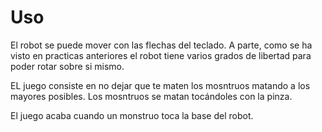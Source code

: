 # Uso

El robot se puede mover con las flechas del teclado. A parte, como se ha visto en practicas anteriores el robot tiene varios grados de libertad para poder rotar sobre si mismo.

EL juego consiste en no dejar que te maten los mosntruos matando a los mayores posibles. Los mosntruos se matan tocándoles con la pinza.

El juego acaba cuando un monstruo toca la base del robot.
